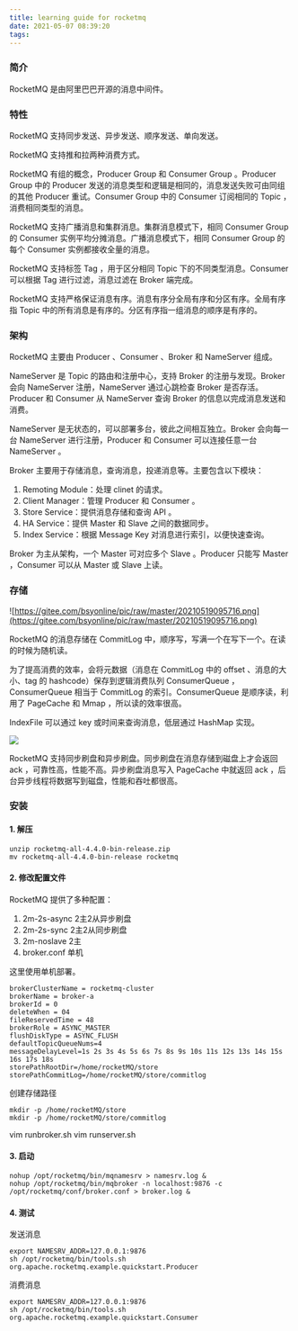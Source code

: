 ```yaml
---
title: learning guide for rocketmq
date: 2021-05-07 08:39:20
tags:
---
```




### 简介

RocketMQ 是由阿里巴巴开源的消息中间件。

### 特性

RocketMQ 支持同步发送、异步发送、顺序发送、单向发送。

RocketMQ 支持推和拉两种消费方式。

RocketMQ 有组的概念，Producer Group 和 Consumer Group 。Producer Group 中的 Producer 发送的消息类型和逻辑是相同的，消息发送失败可由同组的其他 Producer 重试。Consumer Group 中的 Consumer 订阅相同的 Topic ，消费相同类型的消息。

RocketMQ 支持广播消息和集群消息。集群消息模式下，相同 Consumer Group 的 Consumer 实例平均分摊消息。广播消息模式下，相同 Consumer Group 的每个 Consumer 实例都接收全量的消息。

RocketMQ 支持标签 Tag ，用于区分相同 Topic 下的不同类型消息。Consumer 可以根据 Tag 进行过滤，消息过滤在 Broker 端完成。

RocketMQ 支持严格保证消息有序。消息有序分全局有序和分区有序。全局有序指 Topic 中的所有消息是有序的。分区有序指一组消息的顺序是有序的。

### 架构

RocketMQ 主要由 Producer 、Consumer 、Broker 和 NameServer 组成。

NameServer 是 Topic 的路由和注册中心，支持 Broker 的注册与发现。Broker 会向 NameServer 注册，NameServer 通过心跳检查 Broker 是否存活。Producer 和 Consumer 从 NameServer 查询 Broker 的信息以完成消息发送和消费。

NameServer 是无状态的，可以部署多台，彼此之间相互独立。Broker 会向每一台 NameServer 进行注册，Producer 和 Consumer 可以连接任意一台 NameServer 。

Broker 主要用于存储消息，查询消息，投递消息等。主要包含以下模块：

1. Remoting Module：处理 clinet 的请求。
2. Client Manager：管理 Producer 和 Consumer 。
3. Store Service：提供消息存储和查询 API 。
4. HA Service：提供 Master 和 Slave 之间的数据同步。
5. Index Service：根据 Message Key 对消息进行索引，以便快速查询。

Broker 为主从架构，一个 Master 可对应多个 Slave 。Producer 只能写 Master ，Consumer 可以从 Master 或 Slave 上读。

### 存储

![https://gitee.com/bsyonline/pic/raw/master/20210519095716.png](https://gitee.com/bsyonline/pic/raw/master/20210519095716.png)

RocketMQ 的消息存储在 CommitLog 中，顺序写，写满一个在写下一个。在读的时候为随机读。

为了提高消费的效率，会将元数据（消息在 CommitLog 中的 offset 、消息的大小、tag 的 hashcode）保存到逻辑消费队列 ConsumerQueue ，ConsumerQueue 相当于 CommitLog 的索引。ConsumerQueue 是顺序读，利用了 PageCache 和 Mmap ，所以读的效率很高。

IndexFile 可以通过 key 或时间来查询消息，低层通过 HashMap 实现。

<img src="https://gitee.com/bsyonline/pic/raw/master/rocketmq_design_2.png"/>

RocketMQ 支持同步刷盘和异步刷盘。同步刷盘在消息存储到磁盘上才会返回 ack ，可靠性高，性能不高。异步刷盘消息写入 PageCache 中就返回 ack ，后台异步线程将数据写到磁盘，性能和吞吐都很高。

### 安装

#### 1. 解压

```
unzip rocketmq-all-4.4.0-bin-release.zip
mv rocketmq-all-4.4.0-bin-release rocketmq
```

#### 2. 修改配置文件

RocketMQ 提供了多种配置：

1. 2m-2s-async 2主2从异步刷盘
2. 2m-2s-sync 2主2从同步刷盘
3. 2m-noslave 2主
4. broker.conf 单机

这里使用单机部署。

```
brokerClusterName = rocketmq-cluster
brokerName = broker-a
brokerId = 0
deleteWhen = 04
fileReservedTime = 48
brokerRole = ASYNC_MASTER
flushDiskType = ASYNC_FLUSH
defaultTopicQueueNums=4
messageDelayLevel=1s 2s 3s 4s 5s 6s 7s 8s 9s 10s 11s 12s 13s 14s 15s 16s 17s 18s
storePathRootDir=/home/rocketMQ/store
storePathCommitLog=/home/rocketMQ/store/commitlog
```

创建存储路径

```
mkdir -p /home/rocketMQ/store
mkdir -p /home/rocketMQ/store/commitlog
```

vim runbroker.sh  vim runserver.sh

#### 3. 启动

```
nohup /opt/rocketmq/bin/mqnamesrv > namesrv.log &
nohup /opt/rocketmq/bin/mqbroker -n localhost:9876 -c /opt/rocketmq/conf/broker.conf > broker.log &
```

#### 4. 测试

发送消息

```
export NAMESRV_ADDR=127.0.0.1:9876
sh /opt/rocketmq/bin/tools.sh org.apache.rocketmq.example.quickstart.Producer
```

消费消息

```
export NAMESRV_ADDR=127.0.0.1:9876
sh /opt/rocketmq/bin/tools.sh org.apache.rocketmq.example.quickstart.Consumer
```

